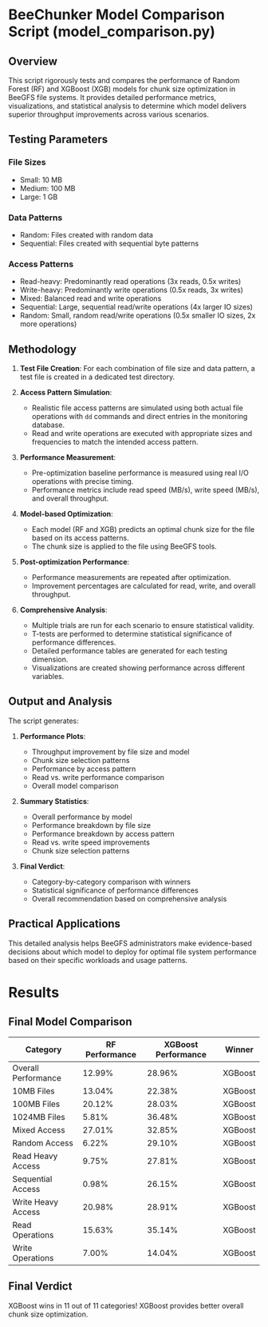 # BeeChunker Model Comparison Script (model_comparison.py)

## Overview

This script rigorously tests and compares the performance of Random Forest (RF) and XGBoost (XGB) models for chunk size optimization in BeeGFS file systems. It provides detailed performance metrics, visualizations, and statistical analysis to determine which model delivers superior throughput improvements across various scenarios.

## Testing Parameters

### File Sizes
- Small: 10 MB
- Medium: 100 MB
- Large: 1 GB

### Data Patterns
- Random: Files created with random data
- Sequential: Files created with sequential byte patterns

### Access Patterns
- Read-heavy: Predominantly read operations (3x reads, 0.5x writes)
- Write-heavy: Predominantly write operations (0.5x reads, 3x writes)
- Mixed: Balanced read and write operations
- Sequential: Large, sequential read/write operations (4x larger IO sizes)
- Random: Small, random read/write operations (0.5x smaller IO sizes, 2x more operations)

## Methodology

1. **Test File Creation**: For each combination of file size and data pattern, a test file is created in a dedicated test directory.

2. **Access Pattern Simulation**: 
   - Realistic file access patterns are simulated using both actual file operations with `dd` commands and direct entries in the monitoring database.
   - Read and write operations are executed with appropriate sizes and frequencies to match the intended access pattern.

3. **Performance Measurement**:
   - Pre-optimization baseline performance is measured using real I/O operations with precise timing.
   - Performance metrics include read speed (MB/s), write speed (MB/s), and overall throughput.
   
4. **Model-based Optimization**:
   - Each model (RF and XGB) predicts an optimal chunk size for the file based on its access patterns.
   - The chunk size is applied to the file using BeeGFS tools.
   
5. **Post-optimization Performance**:
   - Performance measurements are repeated after optimization.
   - Improvement percentages are calculated for read, write, and overall throughput.

6. **Comprehensive Analysis**:
   - Multiple trials are run for each scenario to ensure statistical validity.
   - T-tests are performed to determine statistical significance of performance differences.
   - Detailed performance tables are generated for each testing dimension.
   - Visualizations are created showing performance across different variables.

## Output and Analysis

The script generates:

1. **Performance Plots**:
   - Throughput improvement by file size and model
   - Chunk size selection patterns
   - Performance by access pattern
   - Read vs. write performance comparison
   - Overall model comparison

2. **Summary Statistics**:
   - Overall performance by model
   - Performance breakdown by file size
   - Performance breakdown by access pattern
   - Read vs. write speed improvements
   - Chunk size selection patterns

3. **Final Verdict**:
   - Category-by-category comparison with winners
   - Statistical significance of performance differences
   - Overall recommendation based on comprehensive analysis

## Practical Applications

This detailed analysis helps BeeGFS administrators make evidence-based decisions about which model to deploy for optimal file system performance based on their specific workloads and usage patterns.

# Results

## Final Model Comparison

| Category            | RF Performance   | XGBoost Performance   | Winner   |
|---------------------|------------------|----------------------|----------|
| Overall Performance | 12.99%           | 28.96%               | XGBoost  |
| 10MB Files          | 13.04%           | 22.38%               | XGBoost  |
| 100MB Files         | 20.12%           | 28.03%               | XGBoost  |
| 1024MB Files        | 5.81%            | 36.48%               | XGBoost  |
| Mixed Access        | 27.01%           | 32.85%               | XGBoost  |
| Random Access       | 6.22%            | 29.10%               | XGBoost  |
| Read Heavy Access   | 9.75%            | 27.81%               | XGBoost  |
| Sequential Access   | 0.98%            | 26.15%               | XGBoost  |
| Write Heavy Access  | 20.98%           | 28.91%               | XGBoost  |
| Read Operations     | 15.63%           | 35.14%               | XGBoost  |
| Write Operations    | 7.00%            | 14.04%               | XGBoost  |

## Final Verdict
XGBoost wins in 11 out of 11 categories!
XGBoost provides better overall chunk size optimization.